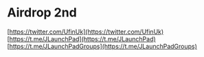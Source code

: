 # Airdrop 2nd

[https://twitter.com/UfinUk](https://twitter.com/UfinUk)   
[https://t.me/JLaunchPad](https://t.me/JLaunchPad)   
[https://t.me/JLaunchPadGroups](https://t.me/JLaunchPadGroups)

